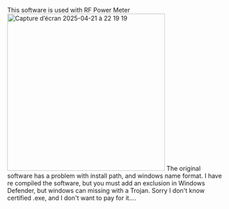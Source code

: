This software is used with RF Power Meter
<img width="362" alt="Capture d’écran 2025-04-21 à 22 19 19" src="https://github.com/user-attachments/assets/9aab48d8-390e-4187-9bbe-c6f3b1461672" />
The original software has a problem with install path, and windows name format.
I have re compiled the software, but you must add an exclusion in Windows Defender, but windows can missing with a Trojan.
Sorry I don't know certified .exe, and I don't want to pay for it....

